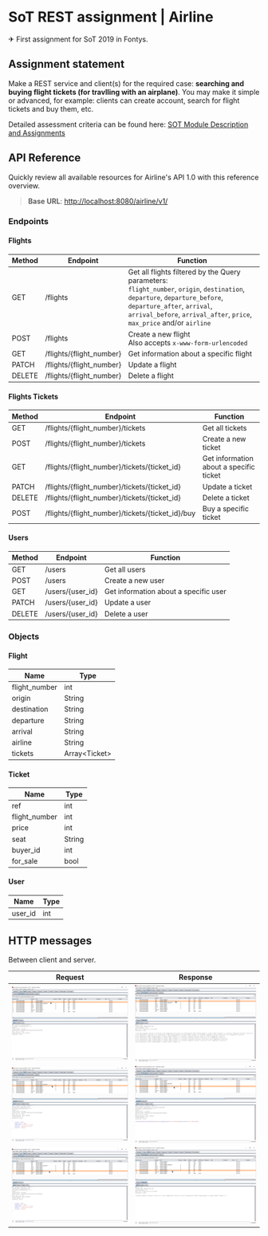 # SoT REST assignment | Airline

✈ First assignment for SoT 2019 in Fontys.

## Assignment statement

Make a REST service and client(s) for the required case: **searching and buying flight tickets (for travlling with an airplane)**. You may make it simple or advanced, for example: clients can create account, search for flight tickets and buy them, etc.

Detailed assessment criteria can be found here: [SOT Module Description and Assignments](SOT_Module_Description_and_Assignments.pdf) 

## API Reference

Quickly review all available resources for Airline's API 1.0 with this reference overview.

> **Base URL**: [http://localhost:8080/airline/v1/](http://localhost:8080/airline/v1/)

### Endpoints

#### Flights

| Method | Endpoint | Function |
|--------|----------|----------|
| GET    | /flights | Get all flights filtered by the Query parameters: <br>`flight_number`, `origin`, `destination`, `departure`, `departure_before`, `departure_after`, `arrival`, `arrival_before`, `arrival_after`, `price`, `max_price` and/or `airline` |
| POST   | /flights | Create a new flight <br>Also accepts `x-www-form-urlencoded` |
| GET    | /flights/{flight_number} | Get information about a specific flight |
| PATCH  | /flights/{flight_number} | Update a flight |
| DELETE | /flights/{flight_number} | Delete a flight |

#### Flights Tickets

| Method | Endpoint | Function |
|--------|----------|----------|
| GET    | /flights/{flight_number}/tickets | Get all tickets |
| POST   | /flights/{flight_number}/tickets | Create a new ticket |
| GET    | /flights/{flight_number}/tickets/{ticket_id} | Get information about a specific ticket |
| PATCH  | /flights/{flight_number}/tickets/{ticket_id} | Update a ticket |
| DELETE | /flights/{flight_number}/tickets/{ticket_id} | Delete a ticket |
| POST   | /flights/{flight_number}/tickets/{ticket_id}/buy | Buy a specific ticket |

#### Users

| Method | Endpoint | Function |
|--------|----------|----------|
| GET    | /users | Get all users |
| POST   | /users | Create a new user |
| GET    | /users/{user_id} | Get information about a specific user |
| PATCH  | /users/{user_id} | Update a user |
| DELETE | /users/{user_id} | Delete a user |

### Objects

#### Flight

| Name | Type |
|------|------|
| flight_number | int |
| origin | String |
| destination | String |
| departure | String |
| arrival | String |
| airline | String |
| tickets | Array\<Ticket\> |

#### Ticket

| Name | Type |
|------|------|
| ref | int |
| flight_number | int |
| price | int |
| seat | String |
| buyer_id | int |
| for_sale | bool |

#### User

| Name | Type |
|------|------|
| user_id | int |

## HTTP messages

Between client and server. 

| Request | Response |
|:-------:|:--------:|
| <img src="documentation/burp1.png" alt="Burp screenshot 1"> | <img src="documentation/burp2.png" alt="Burp screenshot 2"> |
| <img src="documentation/burp3.png" alt="Burp screenshot 3"> | <img src="documentation/burp4.png" alt="Burp screenshot 4"> |
| <img src="documentation/burp5.png" alt="Burp screenshot 5"> | <img src="documentation/burp6.png" alt="Burp screenshot 6"> |
